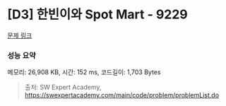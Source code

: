 # [D3] 한빈이와 Spot Mart - 9229 

[문제 링크](https://swexpertacademy.com/main/code/problem/problemDetail.do?contestProbId=AW8Wj7cqbY0DFAXN) 

### 성능 요약

메모리: 26,908 KB, 시간: 152 ms, 코드길이: 1,703 Bytes



> 출처: SW Expert Academy, https://swexpertacademy.com/main/code/problem/problemList.do